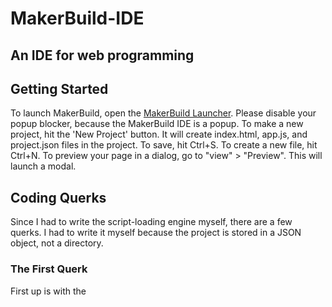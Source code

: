 # MakerBuild-IDE
An IDE for web programming
----------------------------------------
## Getting Started
To launch MakerBuild, open the [MakerBuild Launcher](munchkinhalfling.github.io/MakerBuild-IDE).
Please disable your popup blocker, because the MakerBuild IDE is a popup.
To make a new project, hit the 'New Project' button.
It will create index.html, app.js, and project.json files in the project.
To save, hit Ctrl+S. To create a new file, hit Ctrl+N.
To preview your page in a dialog, go to "view" > "Preview". This will launch a modal.
## Coding Querks
Since I had to write the script-loading engine myself, there are a few querks. I had to write it myself because the project is stored in a JSON object, not a directory.
### The First Querk
First up is with the <script> tag. As with any method of importing scripts (in the IDE), you have to have a "./" in front of all local URLs.
### The Second Querk
Second up is with export statements. You can only "export default".
### The Third Querk
Third up is with import statements. This relates to the the second querk. Since you can only use default exports, the `import {var1, var2} from './module.js'` syntax imports properties of an object you 'export default'.
